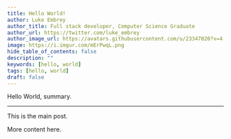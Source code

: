 ```yaml
---
title: Hello World!
author: Luke Embrey
author_title: Full stack developer, Computer Science Graduate
author_url: https://twitter.com/luke_embrey
author_image_url: https://avatars.githubusercontent.com/u/23347020?v=4
image: https://i.imgur.com/mErPwqL.png
hide_table_of_contents: false
description: ""
keywords: [hello, world]
tags: [hello, world]
draft: false
---
```


Hello World, summary.

<hr/>

<!--truncate-->

This is the main post.

More content here.
